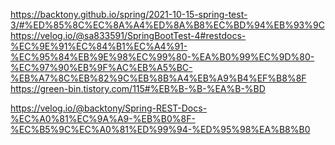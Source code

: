https://backtony.github.io/spring/2021-10-15-spring-test-3/#%ED%85%8C%EC%8A%A4%ED%8A%B8%EC%BD%94%EB%93%9C
https://velog.io/@sa833591/SpringBootTest-4#restdocs-%EC%9E%91%EC%84%B1%EC%A4%91-%EC%95%84%EB%9E%98%EC%99%80-%EA%B0%99%EC%9D%80-%EC%97%90%EB%9F%AC%EB%A5%BC-%EB%A7%8C%EB%82%9C%EB%8B%A4%EB%A9%B4%EF%B8%8F
https://green-bin.tistory.com/115#%EB%B-%B-%EA%B-%BD

https://velog.io/@backtony/Spring-REST-Docs-%EC%A0%81%EC%9A%A9-%EB%B0%8F-%EC%B5%9C%EC%A0%81%ED%99%94-%ED%95%98%EA%B8%B0